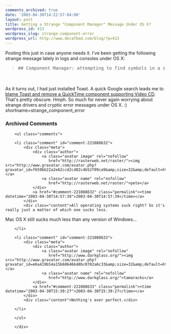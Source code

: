 ```yaml
---
comments_archived: true
date: '2003-04-30T14:22:57-04:00'
layout: post
title: Getting a Strange "Component Manager" Message Under OS X?
wordpress_id: 413
wordpress_slug: strange-component-error
wordpress_url: http://www.decafbad.com/blog/?p=413
---
```

Posting this just in case anyone needs it.  I've been getting the
following strange message lately in logs and consoles under OS X:
<blockquote><pre>## Component Manager: attempting to find symbols in a component alias of type (regR/carP/x!bt)</pre></blockquote>
<br /><br />
As it turns out, I had just installed Toast.  A quick Google search
leads me to <a href="http://www.mail-archive.com/cocoa-dev@lists.apple.com/msg09330.html" target="_top">blame Toast and remove a QuickTime component supporting Video CD</a>.
That's pretty obscure.  Hmph.  So much for never again worrying about strange drivers and
cryptic error messages under OS X.  :)
<!--more-->
shortname=strange_component_error

<div id="comments" class="comments archived-comments">
            <h3>Archived Comments</h3>
            
        <ul class="comments">
            
        <li class="comment" id="comment-221088632">
            <div class="meta">
                <div class="author">
                    <a class="avatar image" rel="nofollow" 
                       href="http://rasterweb.net/raster/"><img src="http://www.gravatar.com/avatar.php?gravatar_id=f659bb22a2e62ccd2cd82c4b52f09ca9&amp;size=32&amp;default=http://mediacdn.disqus.com/1320279820/images/noavatar32.png"/></a>
                    <a class="avatar name" rel="nofollow" 
                       href="http://rasterweb.net/raster/">pete</a>
                </div>
                <a href="#comment-221088632" class="permalink"><time datetime="2003-04-30T14:57:39">2003-04-30T14:57:39</time></a>
            </div>
            <div class="content">All operating systems suck right? So it's really just a matter of which one sucks less.

Mac OS X still sucks much less than any version of Windows...</div>
            
        </li>
    
        <li class="comment" id="comment-221088633">
            <div class="meta">
                <div class="author">
                    <a class="avatar image" rel="nofollow" 
                       href="http://www.darkglass.org/"><img src="http://www.gravatar.com/avatar.php?gravatar_id=e6a419b54a15b60646648bc0702a6c33&amp;size=32&amp;default=http://mediacdn.disqus.com/1320279820/images/noavatar32.png"/></a>
                    <a class="avatar name" rel="nofollow" 
                       href="http://www.darkglass.org/">tamaracks</a>
                </div>
                <a href="#comment-221088633" class="permalink"><time datetime="2003-04-30T15:39:27">2003-04-30T15:39:27</time></a>
            </div>
            <div class="content">Nothing's ever perfect.</div>
            
        </li>
    
        </ul>
    
        </div>
    